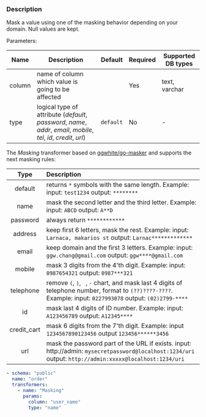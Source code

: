 ### Description

Mask a value using one of the masking behavior depending on your domain. Null values are kept.

Parameters:

| Name   | Description                                                                                                        | Default   | Required | Supported DB types |
|--------|--------------------------------------------------------------------------------------------------------------------|-----------|----------|--------------------|
| column | name of column which value is going to be affected                                                                 |           | Yes      | text, varchar      |
| type   | logical type of attribute (_default_, _password_, _name_, _addr_, _email_, _mobile_, _tel_, _id_, _credit_, _url_) | `default` | No       | -                  |

The _Masking_ transformer based on [ggwhite/go-masker](https://github.com/ggwhite/go-masker) and supports the next
masking rules:

|    Type     | Description                                                                                                                                                  |
|:-----------:|:-------------------------------------------------------------------------------------------------------------------------------------------------------------|
|   default   | returns `*` symbols with the same length. Example: input: `test1234` output: `********`                                                                      |
|    name     | mask the second letter and the third letter. Example: input: `ABCD` output: `A**D`                                                                           |
|  password   | always return `************`                                                                                                                                 |
|   address   | keep first 6 letters, mask the rest. Example: input: `Larnaca, makarios st` output: `Larnac*************`                                                    |
|    email    | keep domain and the first 3 letters. Example: input: `ggw.chang@gmail.com` output: `ggw****@gmail.com`                                                       |
|   mobile    | mask 3 digits from the 4'th digit. Example: input: `0987654321` output: `0987***321`                                                                         |
|  telephone  | remove `(`, `)`, ` `, `-` chart, and mask last 4 digits of telephone number, format to `(??)????-????`. Example: input: `0227993078` output: `(02)2799-****` |
|     id      | mask last 4 digits of ID number. Example: input: `A123456789` output: `A12345****`                                                                           |
| credit_cart | mask 6 digits from the 7'th digit. Example: input `1234567890123456` output `123456******3456`                                                               |
|     url     | mask the password part of the URL if exists. input: http://admin: `mysecretpassword@localhost:1234/uri` output: `http://admin:xxxxx@localhost:1234/uri`      |

``` yaml title="Masking transformer example"
- schema: "public"
  name: "order"
  transformers:
    - name: "Masking"
      params:
        column: "user_name"
        type: "name"
```
